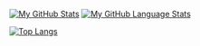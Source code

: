 <!-- ![grind](https://user-images.githubusercontent.com/74919798/144596768-e8bf117f-b25e-4c74-a9ad-c1909128b1e5.png) -->
[![My GitHub Stats](https://github-readme-stats.vercel.app/api/?username=adam0brien&count_private=true&theme=tokyonight&showicons=true)]()
[![My GitHub Language Stats](https://github-readme-stats.vercel.app/api/top-langs/?username=adam0brien&langs_count=5&theme=tokyonight)]()

[![Top Langs](https://github-readme-stats.vercel.app/api/top-langs/?username=adam0brien&langs_count=8)](https://github.com/anuraghazra/github-readme-stats)
